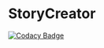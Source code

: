 # StoryCreator
[![Codacy Badge](https://api.codacy.com/project/badge/Grade/60854397a48d4c28a65d2451d4c4b5b7)](https://www.codacy.com/app/stellaris62/StoryCreator?utm_source=github.com&utm_medium=referral&utm_content=LugosFingite/StoryCreator&utm_campaign=badger)